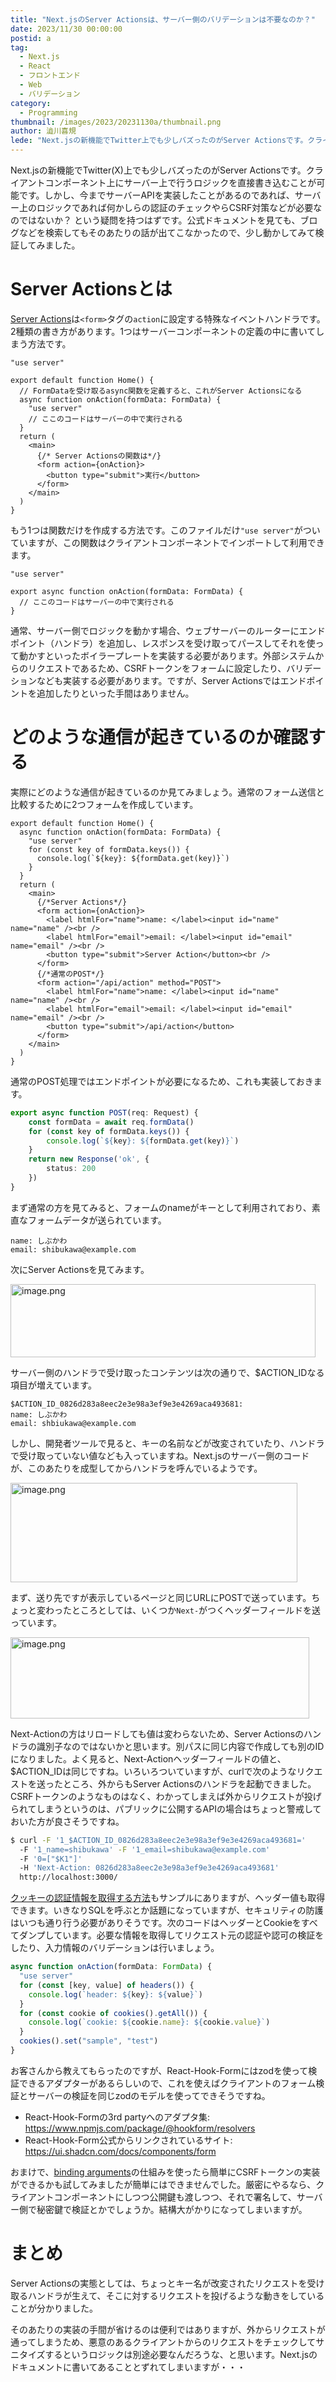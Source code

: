 ```yaml
---
title: "Next.jsのServer Actionsは、サーバー側のバリデーションは不要なのか？"
date: 2023/11/30 00:00:00
postid: a
tag:
  - Next.js
  - React
  - フロントエンド
  - Web
  - バリデーション
category:
  - Programming
thumbnail: /images/2023/20231130a/thumbnail.png
author: 澁川喜規
lede: "Next.jsの新機能でTwitter上でも少しバズったのがServer Actionsです。クライアントコンポーネント上にサーバー上で行うロジックを直接書き込むことが可能です。"
---
```

Next.jsの新機能でTwitter(X)上でも少しバズったのがServer Actionsです。クライアントコンポーネント上にサーバー上で行うロジックを直接書き込むことが可能です。しかし、今までサーバーAPIを実装したことがあるのであれば、サーバー上のロジックであれば何かしらの認証のチェックやらCSRF対策などが必要なのではないか？ という疑問を持つはずです。公式ドキュメントを見ても、ブログなどを検索してもそのあたりの話が出てこなかったので、少し動かしてみて検証してみました。

# Server Actionsとは

[Server Actions](https://nextjs.org/docs/app/api-reference/functions/server-actions)は`<form>`タグの`action`に設定する特殊なイベントハンドラです。2種類の書き方があります。1つはサーバーコンポーネントの定義の中に書いてしまう方法です。

```tsx
"use server"

export default function Home() {
  // FormDataを受け取るasync関数を定義すると、これがServer Actionsになる
  async function onAction(formData: FormData) {
    "use server"
    // ここのコードはサーバーの中で実行される
  }
  return (
    <main>
      {/* Server Actionsの関数は*/}
      <form action={onAction}>
        <button type="submit">実行</button>
      </form>
    </main>
  )
}
```

もう1つは関数だけを作成する方法です。このファイルだけ`"use server"`がついていますが、この関数はクライアントコンポーネントでインポートして利用できます。

```tsx
"use server"

export async function onAction(formData: FormData) {
  // ここのコードはサーバーの中で実行される
}
```

通常、サーバー側でロジックを動かす場合、ウェブサーバーのルーターにエンドポイント（ハンドラ）を追加し、レスポンスを受け取ってパースしてそれを使って動かすといったボイラープレートを実装する必要があります。外部システムからのリクエストであるため、CSRFトークンをフォームに設定したり、バリデーションなども実装する必要があります。ですが、Server Actionsではエンドポイントを追加したりといった手間はありません。

# どのような通信が起きているのか確認する

実際にどのような通信が起きているのか見てみましょう。通常のフォーム送信と比較するために2つフォームを作成しています。

```tsx src/app/page.tsx
export default function Home() {
  async function onAction(formData: FormData) {
    "use server"
    for (const key of formData.keys()) {
      console.log(`${key}: ${formData.get(key)}`)
    }
  }
  return (
    <main>
      {/*Server Actions*/}
      <form action={onAction}>
        <label htmlFor="name">name: </label><input id="name" name="name" /><br />
        <label htmlFor="email">email: </label><input id="email" name="email" /><br />
        <button type="submit">Server Action</button><br />
      </form>
      {/*通常のPOST*/}
      <form action="/api/action" method="POST">
        <label htmlFor="name">name: </label><input id="name" name="name" /><br />
        <label htmlFor="email">email: </label><input id="email" name="email" /><br />
        <button type="submit">/api/action</button>
      </form>
    </main>
  )
}
```

通常のPOST処理ではエンドポイントが必要になるため、これも実装しておきます。

```ts src/app/api/action/route.ts
export async function POST(req: Request) {
    const formData = await req.formData()
    for (const key of formData.keys()) {
        console.log(`${key}: ${formData.get(key)}`)
    }
    return new Response('ok', {
        status: 200
    })
}
```

まず通常の方を見てみると、フォームのnameがキーとして利用されており、素直なフォームデータが送られています。

```
name: しぶかわ
email: shibukawa@example.com
```

次にServer Actionsを見てみます。

<img src="/images/2023/20231130a/image.png" alt="image.png" width="488" height="117" loading="lazy">

サーバー側のハンドラで受け取ったコンテンツは次の通りで、$ACTION_IDなる項目が増えています。

```
$ACTION_ID_0826d283a8eec2e3e98a3ef9e3e4269aca493681:
name: しぶかわ
email: shbiukawa@example.com
```

しかし、開発者ツールで見ると、キーの名前などが改変されていたり、ハンドラで受け取っていない値なども入っていますね。Next.jsのサーバー側のコードが、このあたりを成型してからハンドラを呼んでいるようです。

<img src="/images/2023/20231130a/image_2.png" alt="image.png" width="459" height="159" loading="lazy">

まず、送り先ですが表示しているページと同じURLにPOSTで送っています。ちょっと変わったところとしては、いくつか`Next-`がつくヘッダーフィールドを送っています。

<img src="/images/2023/20231130a/image_3.png" alt="image.png" width="478" height="130" loading="lazy">

Next-Actionの方はリロードしても値は変わらないため、Server Actionsのハンドラの識別子なのではないかと思います。別パスに同じ内容で作成しても別のIDになりました。よく見ると、Next-Actionヘッダーフィールドの値と、$ACTION_IDは同じですね。いろいろついていますが、curlで次のようなリクエストを送ったところ、外からもServer Actionsのハンドラを起動できました。CSRFトークンのようなものはなく、わかってしまえば外からリクエストが投げられてしまうというのは、パブリックに公開するAPIの場合はちょっと警戒しておいた方が良さそうですね。

```bash
$ curl -F '1_$ACTION_ID_0826d283a8eec2e3e98a3ef9e3e4269aca493681='
  -F '1_name=shibukawa' -F '1_email=shibukawa@example.com'
  -F '0=["$K1"]'
  -H 'Next-Action: 0826d283a8eec2e3e98a3ef9e3e4269aca493681'
  http://localhost:3000/
```

[クッキーの認証情報を取得する方法](https://nextjs.org/docs/app/building-your-application/data-fetching/forms-and-mutations#reading-cookies)もサンプルにありますが、ヘッダー値も取得できます。いきなりSQLを呼ぶとか話題になっていますが、セキュリティの防護はいつも通り行う必要がありそうです。次のコードはヘッダーとCookieをすべてダンプしています。必要な情報を取得してリクエスト元の認証や認可の検証をしたり、入力情報のバリデーションは行いましょう。

```ts
async function onAction(formData: FormData) {
  "use server"
  for (const [key, value] of headers()) {
    console.log(`header: ${key}: ${value}`)
  }
  for (const cookie of cookies().getAll()) {
    console.log(`cookie: ${cookie.name}: ${cookie.value}`)
  }
  cookies().set("sample", "test")
}
```

お客さんから教えてもらったのですが、React-Hook-Formにはzodを使って検証できるアダプターがあるらしいので、これを使えばクライアントのフォーム検証とサーバーの検証を同じzodのモデルを使ってできそうですね。

* React-Hook-Formの3rd partyへのアダプタ集: https://www.npmjs.com/package/@hookform/resolvers
* React-Hook-Form公式からリンクされているサイト: https://ui.shadcn.com/docs/components/form

おまけで、[binding arguments](https://nextjs.org/docs/app/api-reference/functions/server-actions#binding-arguments)の仕組みを使ったら簡単にCSRFトークンの実装ができるかも試してみましたが簡単にはできませんでした。厳密にやるなら、クライアントコンポーネントにしつつ公開鍵も渡しつつ、それで署名して、サーバー側で秘密鍵で検証とかでしょうか。結構大がかりになってしまいますが。

# まとめ

Server Actionsの実態としては、ちょっとキー名が改変されたリクエストを受け取るハンドラが生えて、そこに対するリクエストを投げるような動きをしていることが分かりました。

そのあたりの実装の手間が省けるのは便利ではありますが、外からリクエストが通ってしまうため、悪意のあるクライアントからのリクエストをチェックしてサニタイズするというロジックは別途必要なんだろうな、と思います。Next.jsのドキュメントに書いてあることとずれてしまいますが・・・
